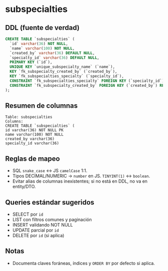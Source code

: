 # subspecialties

## DDL (fuente de verdad)

```sql
CREATE TABLE `subspecialties` (
  `id` varchar(36) NOT NULL,
  `name` varchar(100) NOT NULL,
  `created_by` varchar(36) DEFAULT NULL,
  `specialty_id` varchar(36) DEFAULT NULL,
  PRIMARY KEY (`id`),
  UNIQUE KEY `unique_subspecialty_name` (`name`),
  KEY `fk_subspecialty_created_by` (`created_by`),
  KEY `fk_subspecialties_specialty` (`specialty_id`),
  CONSTRAINT `fk_subspecialties_specialty` FOREIGN KEY (`specialty_id`) REFERENCES `specialties` (`id`) ON DELETE SET NULL ON UPDATE CASCADE,
  CONSTRAINT `fk_subspecialty_created_by` FOREIGN KEY (`created_by`) REFERENCES `users` (`id`)
);
```

## Resumen de columnas

```
Table: subspecialties
Columns:
CREATE TABLE `subspecialties` (
id varchar(36) NOT NULL PK
name varchar(100) NOT NULL
created_by varchar(36)
specialty_id varchar(36)
```

## Reglas de mapeo

- SQL `snake_case` ↔ JS `camelCase` 1:1.
- Tipos DECIMAL/NUMERIC → `number` en JS. `TINYINT(1)` ↔ `boolean`.
- Evitar alias de columnas inexistentes; si no está en DDL, no va en entity/DTO.

## Queries estándar sugeridos

- SELECT por `id`
- LIST con filtros comunes y paginación
- INSERT validando NOT NULL
- UPDATE parcial por `id`
- DELETE por `id` (si aplica)

## Notas

- Documenta claves foráneas, índices y `ORDER BY` por defecto si aplica.
